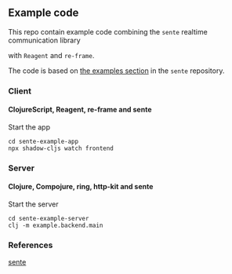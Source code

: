 ## Example code

This repo contain example code combining the `sente` realtime communication library 

with `Reagent` and `re-frame`.

The code is based on [the examples section](https://github.com/ptaoussanis/sente/#example-projects) in the `sente` repository.

### Client
#### ClojureScript, Reagent, re-frame and sente

Start the app

``` shell
cd sente-example-app
npx shadow-cljs watch frontend
```

### Server
#### Clojure, Compojure, ring, http-kit and sente

Start the server

``` shell
cd sente-example-server
clj -m example.backend.main
```

### References
[sente](https://github.com/ptaoussanis/sente/)
